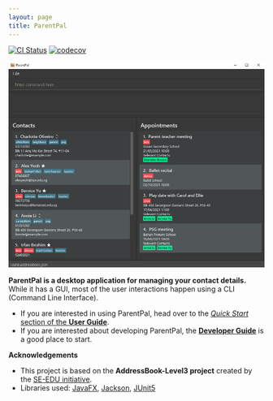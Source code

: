 ```yaml
---
layout: page
title: ParentPal
---
```


[![CI Status](https://github.com/se-edu/addressbook-level3/workflows/Java%20CI/badge.svg)](https://github.com/AY2021S2-CS2103T-W13-3/tp/actions)
[![codecov](https://codecov.io/gh/se-edu/addressbook-level3/branch/master/graph/badge.svg)](https://codecov.io/gh/se-edu/addressbook-level3)

![Ui](images/Ui.png)

**ParentPal is a desktop application for managing your contact details.** While it has a GUI, most of the user interactions happen using a CLI (Command Line Interface).

* If you are interested in using ParentPal, head over to the [_Quick Start_ section of the **User Guide**](UserGuide.html#quick-start).
* If you are interested about developing ParentPal, the [**Developer Guide**](DeveloperGuide.html) is a good place to start.


**Acknowledgements**

* This project is based on the **AddressBook-Level3 project** created by the [SE-EDU initiative](https://se-education.org).
* Libraries used: [JavaFX](https://openjfx.io/), [Jackson](https://github.com/FasterXML/jackson), [JUnit5](https://github.com/junit-team/junit5)

